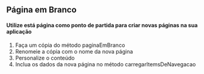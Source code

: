 ## Página em Branco

#### Utilize está página como ponto de partida para criar novas páginas na sua aplicação

1. Faça um cópia do método paginaEmBranco
2. Renomeie a cópia com o nome da nova página
3. Personalize o conteúdo
4. Inclua os dados da nova página no método carregarItemsDeNavegacao
